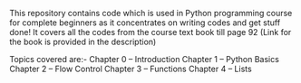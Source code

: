 This repository contains code which is used in Python programming course for complete beginners as it concentrates on writing codes and get stuff done!
It covers all the codes from the course text book till page 92 (Link for the book is provided in the description)

Topics covered are:-
Chapter 0 – Introduction
Chapter 1 – Python Basics
Chapter 2 – Flow Control
Chapter 3 – Functions
Chapter 4 – Lists
